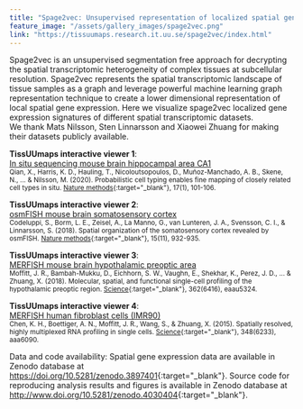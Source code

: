 ```yaml
---
title: "Spage2vec: Unsupervised representation of localized spatial gene expression signatures"
feature_image: "/assets/gallery_images/spage2vec.png"
link: "https://tissuumaps.research.it.uu.se/spage2vec/index.html"
---
```


Spage2vec is an unsupervised segmentation free approach for decrypting the spatial transcriptomic heterogeneity of complex tissues at subcellular resolution. Spage2vec represents the spatial transcriptomic landscape of tissue samples as a graph and leverage powerful machine learning graph representation technique to create a lower dimensional representation of local spatial gene expression. Here we visualize spage2vec localized gene expression signatures of different spatial transcriptomic datasets. \
We thank Mats Nilsson, Sten Linnarsson and Xiaowei Zhuang for making their datasets publicly available.

**TissUUmaps interactive viewer 1**: \
<a href='https://tissuumaps.research.it.uu.se/demo_projects/viewer.php?tmap=Spage2vec_ISS_Qian_et_al' target="_blank" class="button">In situ sequencing mouse brain hippocampal area CA1</a> \
<small>Qian, X., Harris, K. D., Hauling, T., Nicoloutsopoulos, D., Muñoz-Manchado, A. B., Skene, N., ... & Nilsson, M. (2020). Probabilistic cell typing enables fine mapping of closely related cell types in situ. [Nature methods](https://doi.org/10.1038/s41592-019-0631-4){:target="_blank"}, 17(1), 101-106.</small>

**TissUUmaps interactive viewer 2**: \
<a href='https://tissuumaps.research.it.uu.se/demo_projects/viewer.php?tmap=Spage2vec_osmFISH_Codeluppi_et_al' target="_blank" class="button">osmFISH mouse brain somatosensory cortex</a> \
<small>Codeluppi, S., Borm, L. E., Zeisel, A., La Manno, G., van Lunteren, J. A., Svensson, C. I., & Linnarsson, S. (2018). Spatial organization of the somatosensory cortex revealed by osmFISH. [Nature methods](https://doi.org/10.1038/s41592-018-0175-z){:target="_blank"}, 15(11), 932-935.</small>

**TissUUmaps interactive viewer 3**: \
<a href='https://tissuumaps.research.it.uu.se/demo_projects/viewer.php?tmap=Spage2vec_MERFISH_Moffitt_et_al' target="_blank" class="button">MERFISH mouse brain hypothalamic preoptic area</a> \
<small>Moffitt, J. R., Bambah-Mukku, D., Eichhorn, S. W., Vaughn, E., Shekhar, K., Perez, J. D., ... & Zhuang, X. (2018). Molecular, spatial, and functional single-cell profiling of the hypothalamic preoptic region. [Science](https://doi.org/10.1126/science.aau5324){:target="_blank"}, 362(6416), eaau5324.</small>

**TissUUmaps interactive viewer 4**: \
<a href='https://tissuumaps.research.it.uu.se/demo_projects/viewer.php?tmap=Spage2vec_MERFISH_Chen_et_al_2015' target="_blank" class="button">MERFISH human fibroblast cells (IMR90)</a> \
<small>Chen, K. H., Boettiger, A. N., Moffitt, J. R., Wang, S., & Zhuang, X. (2015). Spatially resolved, highly multiplexed RNA profiling in single cells. [Science](https://doi.org/10.1126/science.aaa6090){:target="_blank"}, 348(6233), aaa6090.</small>

Data and code availability: Spatial gene expression data are available in Zenodo database at <https://doi.org/10.5281/zenodo.3897401>{:target="_blank"}.
Source code for reproducing analysis results and figures is available in Zenodo database at <http://www.doi.org/10.5281/zenodo.4030404>{:target="_blank"}.